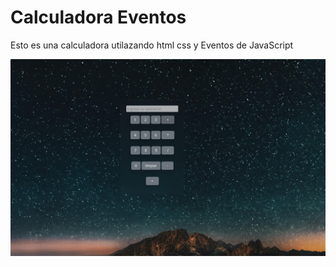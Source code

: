 # Calculadora Eventos

Esto es una calculadora utilazando html css y Eventos de JavaScript

![alt text](image.png)